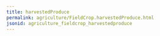 ```yaml
---
title: harvestedProduce
permalink: agriculture/FieldCrop.harvestedProduce.html
jsonid: agriculture_fieldcrop_harvestedproduce
---
```

